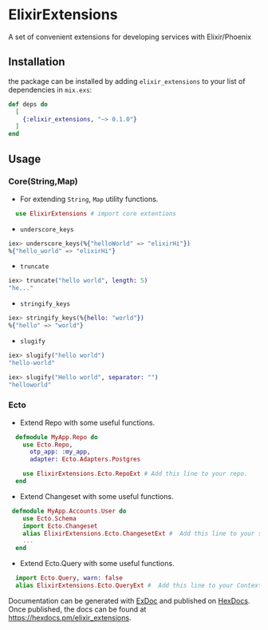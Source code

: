 # ElixirExtensions

A set of convenient extensions for developing services with Elixir/Phoenix

## Installation

the package can be installed by adding `elixir_extensions` to your list of dependencies in `mix.exs`:

```elixir
def deps do
  [
    {:elixir_extensions, "~> 0.1.0"}
  ]
end
```

## Usage
### Core(String,Map)
- For extending `String`, `Map` utility functions.
```elixir
  use ElixirExtensions # import core extentions
```
- `underscore_keys`
```elixir
iex> underscore_keys(%{"helloWorld" => "elixirHi"})
%{"hello_world" => "elixirHi"}
```
- `truncate`
```elixir
iex> truncate("hello world", length: 5)
"he..."
```
- `stringify_keys`
```elixir
iex> stringify_keys(%{hello: "world"})
%{"hello" => "world"}
```
- `slugify`
```elixir
iex> slugify("hello world")
"hello-world"

iex> slugify("Hello world", separator: "")    
"helloworld"
```
### Ecto
- Extend Repo with some useful functions.
```elixir
  defmodule MyApp.Repo do
    use Ecto.Repo,
      otp_app: :my_app,
      adapter: Ecto.Adapters.Postgres

    use ElixirExtensions.Ecto.RepoExt # Add this line to your repo.
  end
```
- Extend Changeset with some useful functions.
```elixir
 defmodule MyApp.Accounts.User do
    use Ecto.Schema
    import Ecto.Changeset
    alias ElixirExtensions.Ecto.ChangesetExt #  Add this line to your schema file.
    ...
  end
```
- Extend Ecto.Query with some useful functions.
```elixir
  import Ecto.Query, warn: false
  alias ElixirExtensions.Ecto.QueryExt #  Add this line to your Context module file.
```

Documentation can be generated with [ExDoc](https://github.com/elixir-lang/ex_doc)
and published on [HexDocs](https://hexdocs.pm). Once published, the docs can
be found at <https://hexdocs.pm/elixir_extensions>.

